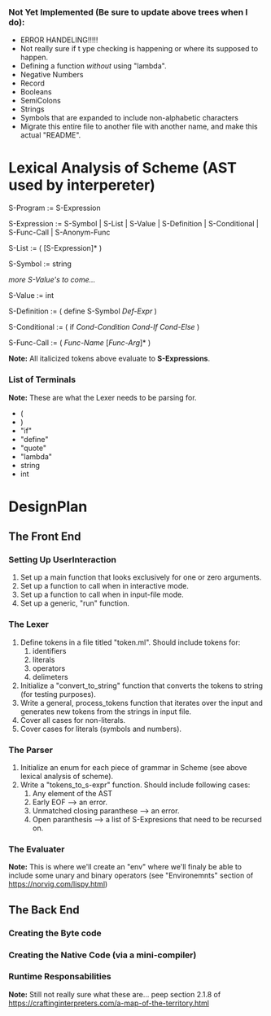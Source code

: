 
<h3>Not Yet Implemented (Be sure to update above trees when I do):</h3>

- ERROR HANDELING!!!!!
- Not really sure if t ype checking is happening or where its supposed to happen.
- Defining a function *without* using "lambda". 
- Negative Numbers
- Record
- Booleans
- SemiColons
- Strings
- Symbols that are expanded to include non-alphabetic characters
- Migrate this entire file to another file with another name, and make this actual "README".

<h1>Lexical Analysis of Scheme (AST used by interpereter)</h1>

S-Program := S-Expression

S-Expression := S-Symbol | S-List | S-Value | S-Definition | S-Conditional | S-Func-Call | S-Anonym-Func

S-List := ( [S-Expression]* )

S-Symbol := string

*more S-Value's to come...*

S-Value := int

S-Definition := ( define S-Symbol *Def-Expr* )

S-Conditional := ( if *Cond-Condition* *Cond-If* *Cond-Else* )

S-Func-Call := ( *Func-Name* [*Func-Arg*]* )

**Note:** All italicized tokens above evaluate to **S-Expressions**.

<h3> List of Terminals </h3>

**Note:** These are what the Lexer needs to be parsing for.

- (
- )
- "if"
- "define"
- "quote"
- "lambda"
- string
- int

<h1>DesignPlan</h1>

<h2>The Front End</h2>

<h3>Setting Up UserInteraction</h3>

1. Set up a main function that looks exclusively for one or zero arguments.
2. Set up a function to call when in interactive mode.
3. Set up a function to call when in input-file mode.
4. Set up a generic, "run" function.

<h3>The Lexer</h3>

1. Define tokens in a file titled "token.ml".  Should include tokens for:
	1. identifiers
	2. literals
	3. operators
	4. delimeters
2. Initialize a "convert_to_string" function that converts the tokens to 
	string (for testing purposes). 
3. Write a general, process_tokens function that iterates over the input and generates 
	new tokens from the strings in input file.
4. Cover all cases for non-literals.
5. Cover cases for literals (symbols and numbers).

<h3>The Parser</h3>

1. Initialize an enum for each piece of grammar in Scheme (see above lexical analysis of scheme).
2. Write a "tokens_to_s-expr" function.  Should include following cases:
	1. Any element of the AST
	2. Early EOF --> an error.
	3. Unmatched closing paranthese --> an error.
	4. Open paranthesis --> a list of S-Expresions that need to be recursed on.
<h3>The Evaluater</h3>

**Note:** This is where we'll create an "env" where we'll finaly be able to include some unary and binary operators (see "Environemnts" section of https://norvig.com/lispy.html)

<h2>The Back End</h2>

<h3>Creating the Byte code</h3>

<h3>Creating the Native Code (via a mini-compiler)</h3>

<h3>Runtime Responsabilities</h3>

**Note:** Still not really sure what these are... peep section 2.1.8 of https://craftinginterpreters.com/a-map-of-the-territory.html


